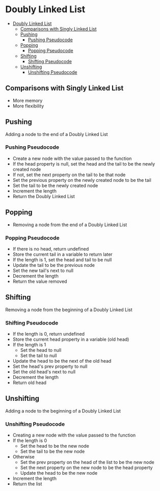 # Doubly Linked List

- [Doubly Linked List](#doubly-linked-list)
  - [Comparisons with Singly Linked List](#comparisons-with-singly-linked-list)
  - [Pushing](#pushing)
    - [Pushing Pseudocode](#pushing-pseudocode)
  - [Popping](#popping)
    - [Popping Pseudocode](#popping-pseudocode)
  - [Shifting](#shifting)
    - [Shifting Pseudocode](#shifting-pseudocode)
  - [Unshifting](#unshifting)
    - [Unshifting Pseudocode](#unshifting-pseudocode)

## Comparisons with Singly Linked List

- More memory
- More flexibility

## Pushing

Adding a node to the end of a Doubly Linked List

### Pushing Pseudocode

- Create a new node with the value passed to the function
- If the head property is null, set the head and the tail to be the newly created node
- If not, set the next property on the tail to be that node
- Set the previous property on the newly created node to be the tail
- Set the tail to be the newly created node
- Increment the length
- Return the Doubly Linked List

## Popping

- Removing a node from the end of a Doubly Linked List

### Popping Pseudocode

- If there is no head, return undefined
- Store the current tail in a variable to return later
- If the length is 1, set the head and tail to be null
- Update the tail to be the previous node
- Set the new tail's next to null
- Decrement the length
- Return the value removed

## Shifting

Removing a node from the beginning of a Doubly Linked List

### Shifting Pseudocode

- If the length is 0, return undefined
- Store the current head property in a variable (old head)
- If the length is 1
  - Set the head to null
  - Set the tail to null
- Update the head to be the next of the old head
- Set the head's prev property to null
- Set the old head's next to null
- Decrement the length
- Return old head

## Unshifting

Adding a node to the beginning of a Doubly Linked List

### Unshifting Pseudocode

- Creating a new node with the value passed to the function
- If the length is 0
  - Set the head to be the new node
  - Set the tail to be the new node
- Otherwise
  - Set the prev property on the head of the list to be the new node
  - Set the next property on the new node to be the head property
  - Update the head to be the new node
- Increment the length
- Return the list
